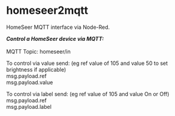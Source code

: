 # homeseer2mqtt
HomeSeer MQTT interface via Node-Red.

<B><I>Control a HomeSeer device via MQTT:</I></B>
<BR>
<BR>
MQTT Topic: homeseer/in

To control via value send: (eg ref value of 105 and value 50 to set brightness if applicable)
<BR>
msg.payload.ref
<BR>
msg.payload.value
  
To control via label send: (eg ref value of 105 and value On or Off)
<BR>
msg.payload.ref
<BR>
msg.payload.label
